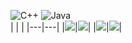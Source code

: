 
![C++](https://img.shields.io/badge/c++-%2300599C.svg?style=for-the-badge&logo=c%2B%2B&logoColor=white)
![Java](https://img.shields.io/badge/java-%23ED8B00.svg?style=for-the-badge&logo=openjdk&logoColor=white)
<br>
|   |   |
|---|---|
|![](https://github-profile-summary-cards.vercel.app/api/cards/most-commit-language?username=darvik80&theme=solarized_dark)|![](https://github-profile-summary-cards.vercel.app/api/cards/repos-per-language?username=darvik80&theme=solarized_dark)|
|![](https://github-profile-summary-cards.vercel.app/api/cards/stats?username=darvik80&theme=solarized_dark)|![](https://github-profile-summary-cards.vercel.app/api/cards/productive-time?username=darvik80&theme=solarized_dark)|
